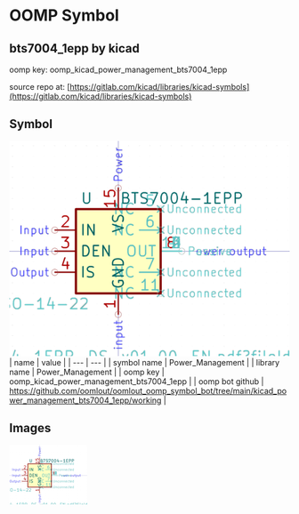 # OOMP Symbol  
## bts7004_1epp  by kicad  
  
oomp key: oomp_kicad_power_management_bts7004_1epp  
  
source repo at: [https://gitlab.com/kicad/libraries/kicad-symbols](https://gitlab.com/kicad/libraries/kicad-symbols)  
## Symbol  
  
[![working.png](working_600.png)](working.png)  
| name | value | 
| --- | --- | 
| symbol name | Power_Management | 
| library name | Power_Management | 
| oomp key | oomp_kicad_power_management_bts7004_1epp | 
| oomp bot github | https://github.com/oomlout/oomlout_oomp_symbol_bot/tree/main/kicad_power_management_bts7004_1epp/working | 
## Images  
  
[![working.png](working_140.png)](working.png)  
